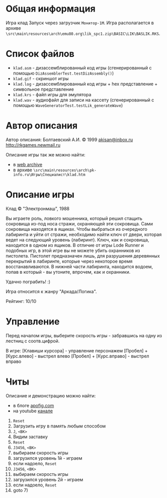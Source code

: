 # Общая информация

Игра клад
Запуск через загрузчик `Монитор-1М`.
Игра располагается в архиве `\src\main\resources\arch\emu80.org\lik_spc1.zip\BASIC\LIK\BASLIK.RKS`.

# Список файлов

- `klad.asm` - дизассемблированный код игры (сгенерированный с помощью `DizAssemblerTest.testDizAssembly()`)
- `klad.gif` - скриншот игры
- `klad.log` - дизассемблированный код игры + hex представление + символьное представление 
- `klad.krs` - файл игры для эмулятора
- `klad.wav` - аудиофайл для записи на кассету (сгенерированный с помощью `WaveGeneratorTest.testLik_generateWave`) 

# Автор описания

Автор описания: Болтаевский А.И.
© 1999
akisan@inbox.ru
http://rkgames.newmail.ru

Описание игры так же можно найти:
- в [web archive](https://web.archive.org/web/20170318070429fw_/http://pk-info.ru/gameindex.html)
- в архиве `\src\main\resources\arch\pk-info.ru\Игры\Специалист\klad.htm`

# Описание игры

Клад © "Электронмаш", 1988

Вы играете роль, ловкого мошенника, который решил стащить сокровища из-под носа стражи, охраняющей 
эти сокровища. Сами сокровища находятся в ящиках. Чтобы выбраться из очередного лабиринта и уйти 
от стражи, необходимо найти ключ от двери, которая ведет на следующий уровень (лабиринт). Ключ, 
как и сокровища, находится в одном из ящиков. В отличие от игры Lode Runner и подобных игр, в этой 
игре вы не можете убить охранников из пистолета. Пистолет предназначен лишь, для разрушения 
деревянных перекрытий в лабиринте, которые через некоторое время восстанавливаются. В нижней части 
лабиринта, находится водоем, попав в который - вы утоните, впрочем, как и охранники.

Удачно пограбить! :)

Игра относится к жанру "Аркада/Логика".

Рейтинг: 10/10

# Управление 

Перед началом игры, выберите скорость игры - забравшись на одну из лестниц с соотв.цифрой.

В игре:
[Клавиши курсора] - управление персонажем
[Пробел] + [Курс.влево] - выстрел влево
[Пробел] + [Курс.вправо] - выстрел вправо

# Читы

Описание и демонстрацию можно найти:
- в блоге [apofig.com](http://www.apofig.com/2018/08/blog-post.html)
- на youtube [канале](https://www.youtube.com/watch?v=69Mim4XHRHg)

1. `Reset`
1. Загрузить игру в память любым способом
1. `J`, `<ВК>`
1. Видим заставку
1. `Reset`
1. `J3456`, `<ВК>`
1. выбираем скорость игры
1. загрузился уровень 1й - играем
1. если надоело, `Reset`
1. `J3456`, `<ВК>`
1. выбираем скорость игры
1. загрузился уровень 2й - играем
1. если надоело, `Reset`
1. goto 7)